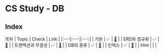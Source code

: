 # CS Study - DB

## Index

목차
| Topic | Check | Link |
|:---|:---:|:---:|
| 기본 | :white_check_mark: | [:page_facing_up:](./db-basic.md) |
| ERD와 정규화 | :white_check_mark: | [:page_facing_up:](./db-erd-&-normalization.md) |
| 트랜잭션과 무결성 | :white_check_mark: | [:page_facing_up:](./db-transaction-&-integrity.md) |
| DB의 종류 | :white_check_mark: | [:page_facing_up:](./db-rdbms-&-nosql.md) |
| 인덱스 | :white_check_mark: | [:page_facing_up:](./db-index.md) |
| Hint | | |
